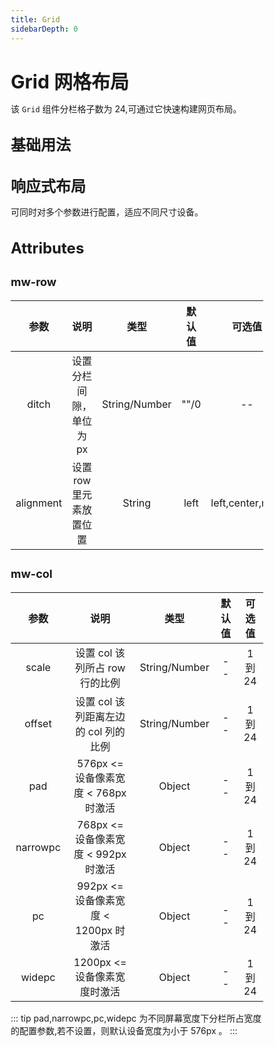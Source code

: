 ```yaml
---
title: Grid
sidebarDepth: 0
---
```


<style lang="scss">
    * { margin: 0; padding: 0; box-sizing: border-box; }
    h1, h2, h3, h4, h5 {
        border-bottom: none;
    }
    h1 {
        font-size: 30px;
        line-height: 38px;
    }
    h2 {
        font-size: 24px;
        line-height: 32px;
    }
    h3 {
        font-size: 18px;
        line-height: 26px;
    }
    p {
        font-size: 14px;
    }
</style>

# Grid 网格布局
该 `Grid` 组件分栏格子数为 24,可通过它快速构建网页布局。

## 基础用法
<ClientOnly>
    <grid-demo></grid-demo>
</ClientOnly>

## 响应式布局

可同时对多个参数进行配置，适应不同尺寸设备。

<grid-demo-1></grid-demo-1>

## Attributes
### mw-row
| 参数          | 说明          | 类型   | 默认值 | 可选值 |
|:-------------:|:-------------:|:------:|:------:|:------:|
| ditch         | 设置分栏间隙，单位为 px | String/Number | ""/0     | --     |
| alignment     | 设置 row 里元素放置位置 | String | left     | left,center,right     |

### mw-col
| 参数          | 说明          | 类型   | 默认值 | 可选值 |
|:-------------:|:-------------:|:------:|:------:|:------:|
| scale         | 设置 col 该列所占 row 行的比例 | String/Number | --     | 1 到 24     |
| offset        | 设置 col 该列距离左边的 col 列的比例  | String/Number | --     | 1 到 24     |
| pad           | 576px <= 设备像素宽度 < 768px 时激活  | Object | --     | 1 到 24     |
| narrowpc      | 768px <= 设备像素宽度 < 992px 时激活  | Object | --     | 1 到 24     |
| pc            | 992px <= 设备像素宽度 < 1200px 时激活 | Object | --     | 1 到 24     |
| widepc        | 1200px <= 设备像素宽度时激活          | Object | --     | 1 到 24     |

::: tip
pad,narrowpc,pc,widepc 为不同屏幕宽度下分栏所占宽度的配置参数,若不设置，则默认设备宽度为小于 576px 。
:::
